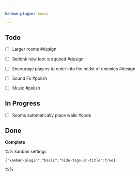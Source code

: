 ```yaml
---

kanban-plugin: basic

---
```


## Todo

- [ ] Larger rooms #design
- [ ] Rethink how loot is aquired #design
- [ ] Encourage players to enter into the midst of enemies #design
- [ ] Sound Fx #polish
- [ ] Music #polish


## In Progress

- [ ] Rooms automatically place walls #code


## Done

**Complete**




%% kanban:settings
```
{"kanban-plugin":"basic","hide-tags-in-title":true}
```
%%